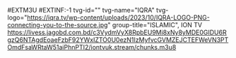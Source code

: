 #EXTM3U
#EXTINF:-1 tvg-id="" tvg-name="IQRA" tvg-logo="https://iqra.tv/wp-content/uploads/2023/10/IQRA-LOGO-PNG-connecting-you-to-the-source.jpg" group-title="ISLAMIC", ION TV https://livess.jagobd.com.bd/c3VydmVyX8RpbEU9Mi8xNy8yMDE0GIDU6RgzQ6NTAgdEoaeFzbF92YWxIZTO0U0ezN1IzMyfvcGVMZEJCTEFWeVN3PTOmdFsaWRtaW51aiPhnPTI2/iontvuk.stream/chunks.m3u8
